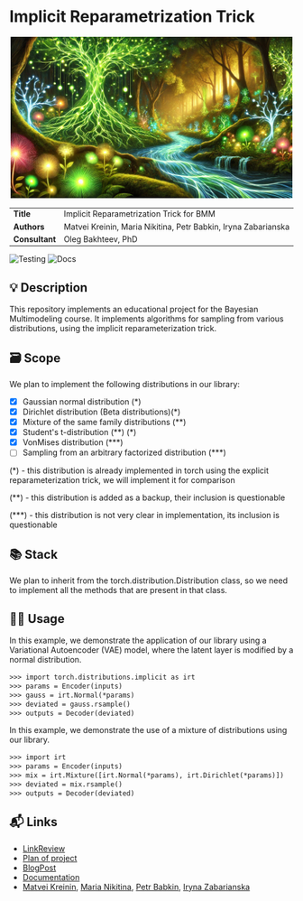# Implicit Reparametrization Trick

<div align="center">  
    <img src="images/implicit.webp" width="500px" />
</div>


<table>
    <tr>
        <td align="left"> <b> Title </b> </td>
        <td> Implicit Reparametrization Trick for BMM </td>
    </tr>
    <tr>
        <td align="left"> <b> Authors </b> </td>
        <td> Matvei Kreinin, Maria Nikitina, Petr Babkin, Iryna Zabarianska </td>
    </tr>
    <tr>
        <td align="left"> <b> Consultant </b> </td>
        <td> Oleg Bakhteev, PhD </td>
    </tr>
</table>


![Testing](https://github.com/intsystems/implicit-reparameterization-trick/actions/workflows/testing.yml/badge.svg)
![Docs](https://github.com/intsystems/implicit-reparameterization-trick/actions/workflows/docs.yml/badge.svg)


## 💡 Description

This repository implements an educational project for the Bayesian Multimodeling course. It implements algorithms for sampling from various distributions, using the implicit reparameterization trick.

## 🗃 Scope
We plan to implement the following distributions in our library:
- [x] Gaussian normal distribution (*)
- [x] Dirichlet distribution (Beta distributions)(\*)
- [x] Mixture of the same family distributions (**)
- [x] Student's t-distribution (**) (\*)
- [x] VonMises distribution (***)
- [ ] Sampling from an arbitrary factorized distribution (***)

(\*) - this distribution is already implemented in torch using the explicit reparameterization trick, we will implement it for comparison

(\*\*) - this distribution is added as a backup, their inclusion is questionable

(\*\*\*) - this distribution is not very clear in implementation, its inclusion is questionable

## 📚 Stack

We plan to inherit from the torch.distribution.Distribution class, so we need to implement all the methods that are present in that class.

## 👨‍💻 Usage
In this example, we demonstrate the application of our library using a Variational Autoencoder (VAE) model, where the latent layer is modified by a normal distribution.
```
>>> import torch.distributions.implicit as irt
>>> params = Encoder(inputs)
>>> gauss = irt.Normal(*params)
>>> deviated = gauss.rsample()
>>> outputs = Decoder(deviated)
```
In this example, we demonstrate the use of a mixture of distributions using our library.
```
>>> import irt
>>> params = Encoder(inputs)
>>> mix = irt.Mixture([irt.Normal(*params), irt.Dirichlet(*params)])
>>> deviated = mix.rsample()
>>> outputs = Decoder(deviated)
```

## 📬 Links
- [LinkReview](https://github.com/intsystems/implitic-reparametrization-trick/blob/main/linkreview.md)
- [Plan of project](https://github.com/intsystems/implitic-reparametrization-trick/blob/main/planning.md)
- [BlogPost](blogpost/Blog_post_sketch.pdf)
- [Documentation](https://intsystems.github.io/implicit-reparameterization-trick/)
- [Matvei Kreinin](https://github.com/kreininmv), [Maria Nikitina](https://github.com/NikitinaMaria), [Petr Babkin](https://github.com/petr-parker), [Iryna Zabarianska](https://github.com/Akshiira)

